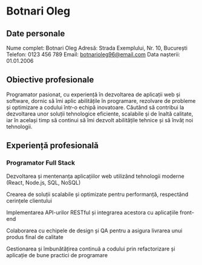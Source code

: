 # Botnari Oleg

## Date personale
Nume complet: Botnari Oleg
Adresă: Strada Exemplului, Nr. 10, București
Telefon: 0123 456 789
Email: botnarioleg96@email.com
Data nașterii: 01.01.2006

## Obiective profesionale
Programator pasionat, cu experiență în dezvoltarea de aplicații web și software, dornic să îmi aplic abilitățile în programare, rezolvare de probleme și optimizare a codului într-o echipă inovatoare. Căutând să contribui la dezvoltarea unor soluții tehnologice eficiente, scalabile și de înaltă calitate, iar în același timp să continui să îmi dezvolt abilitățile tehnice și să învăț noi tehnologii.

## Experiență profesională
### Programator Full Stack
Dezvoltarea și mentenanța aplicațiilor web utilizând tehnologii moderne (React, Node.js, SQL, NoSQL)

Crearea de soluții scalabile și optimizate pentru performanță, respectând cerințele clientului

Implementarea API-urilor RESTful și integrarea acestora cu aplicațiile front-end

Colaborarea cu echipele de design și QA pentru a asigura livrarea unui produs final de calitate

Gestionarea și îmbunătățirea continuă a codului prin refactorizare și aplicație de bune practici de programare